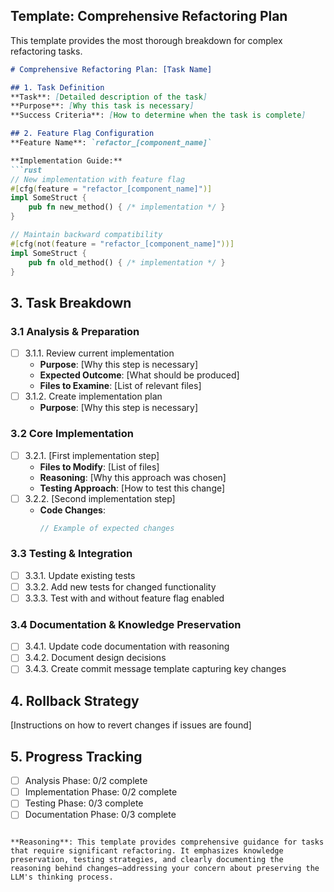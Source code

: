 ## Template: Comprehensive Refactoring Plan
This template provides the most thorough breakdown for complex refactoring tasks.

```markdown
# Comprehensive Refactoring Plan: [Task Name]

## 1. Task Definition
**Task**: [Detailed description of the task]
**Purpose**: [Why this task is necessary]
**Success Criteria**: [How to determine when the task is complete]

## 2. Feature Flag Configuration
**Feature Name**: `refactor_[component_name]`

**Implementation Guide:**
```rust
// New implementation with feature flag
#[cfg(feature = "refactor_[component_name]")]
impl SomeStruct {
    pub fn new_method() { /* implementation */ }
}

// Maintain backward compatibility
#[cfg(not(feature = "refactor_[component_name]"))]
impl SomeStruct {
    pub fn old_method() { /* implementation */ }
}
```

## 3. Task Breakdown

### 3.1 Analysis & Preparation
- [ ] 3.1.1. Review current implementation
  - **Purpose**: [Why this step is necessary]
  - **Expected Outcome**: [What should be produced]
  - **Files to Examine**: [List of relevant files]
- [ ] 3.1.2. Create implementation plan
  - **Purpose**: [Why this step is necessary]

### 3.2 Core Implementation
- [ ] 3.2.1. [First implementation step]
  - **Files to Modify**: [List of files]
  - **Reasoning**: [Why this approach was chosen]
  - **Testing Approach**: [How to test this change]
- [ ] 3.2.2. [Second implementation step]
  - **Code Changes**:
    ```rust
    // Example of expected changes
    ```

### 3.3 Testing & Integration
- [ ] 3.3.1. Update existing tests
- [ ] 3.3.2. Add new tests for changed functionality
- [ ] 3.3.3. Test with and without feature flag enabled

### 3.4 Documentation & Knowledge Preservation
- [ ] 3.4.1. Update code documentation with reasoning
- [ ] 3.4.2. Document design decisions
- [ ] 3.4.3. Create commit message template capturing key changes

## 4. Rollback Strategy
[Instructions on how to revert changes if issues are found]

## 5. Progress Tracking
- [ ] Analysis Phase: 0/2 complete
- [ ] Implementation Phase: 0/2 complete
- [ ] Testing Phase: 0/3 complete
- [ ] Documentation Phase: 0/3 complete
```

**Reasoning**: This template provides comprehensive guidance for tasks that require significant refactoring. It emphasizes knowledge preservation, testing strategies, and clearly documenting the reasoning behind changes—addressing your concern about preserving the LLM's thinking process.
